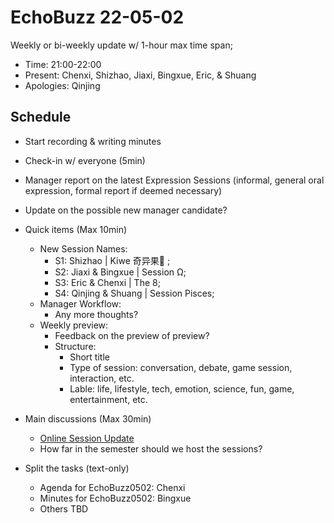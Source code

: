 # EchoBuzz 22-05-02
Weekly or bi-weekly update w/ 1-hour max time span;
- Time: 21:00-22:00
- Present: Chenxi, Shizhao, Jiaxi, Bingxue, Eric, & Shuang
- Apologies: Qinjing

## Schedule
- Start recording & writing minutes
- Check-in w/ everyone (5min)
- Manager report on the latest Expression Sessions (informal, general oral expression, formal report if deemed necessary)
- Update on the possible new manager candidate?

- Quick items (Max 10min)
  - New Session Names:
    - S1: Shizhao | Kiwe 奇异果🥝 ;
    - S2: Jiaxi & Bingxue | Session Ω;
    - S3: Eric & Chenxi | The 8;
    - S4: Qinjing & Shuang | Session Pisces;
  - Manager Workflow:
    - Any more thoughts?
  - Weekly preview:
    - Feedback on the preview of preview?
    - Structure:
      - Short title
      - Type of session: conversation, debate, game session, interaction, etc.
      - Lable: life, lifestyle, tech, emotion, science, fun, game, entertainment, etc.

- Main discussions (Max 30min)
  - [Online Session Update](https://github.com/ChenxiSSS/theEchoRoom/issues/42)
  - How far in the semester should we host the sessions?

- Split the tasks (text-only)
  - Agenda for EchoBuzz0502: Chenxi
  - Minutes for EchoBuzz0502: Bingxue
  - Others TBD
